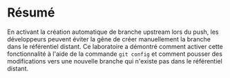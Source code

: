 # Résumé

En activant la création automatique de branche upstream lors du push, les développeurs peuvent éviter la gêne de créer manuellement la branche dans le référentiel distant. Ce laboratoire a démontré comment activer cette fonctionnalité à l'aide de la commande `git config` et comment pousser des modifications vers une nouvelle branche qui n'existe pas dans le référentiel distant.
